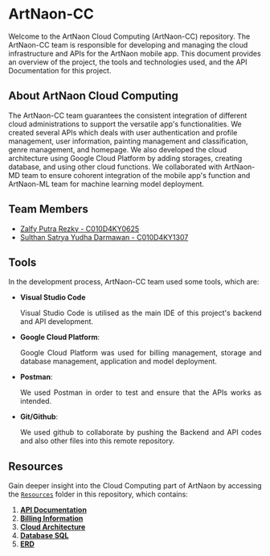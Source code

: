 # ArtNaon-CC

Welcome to the ArtNaon Cloud Computing (ArtNaon-CC) repository. The ArtNaon-CC team is responsible for developing and managing the cloud infrastructure and APIs for the ArtNaon mobile app. This document provides an overview of the project, the tools and technologies used, and the API Documentation for this project.


## About ArtNaon Cloud Computing
The ArtNaon-CC team guarantees the consistent integration of different cloud administrations to support the versatile app's functionalities. We created several APIs which deals with user authentication and profile management, user information, painting management and classification, genre management, and homepage. We also developed the cloud architecture using Google Cloud Platform by adding storages, creating database, and using other cloud functions. We collaborated with ArtNaon-MD team to ensure cohorent integration of the mobile app's function and ArtNaon-ML team for machine learning model deployment.



## Team Members
- [Zalfy Putra Rezky - C010D4KY0625 ](https://github.com/zalfyputra)
- [Sulthan Satrya Yudha Darmawan - C010D4KY1307](https://github.com/Sulsyd)


## Tools

<div style="text-align: justify">In the development process, ArtNaon-CC team used some tools, which are:

- **Visual Studio Code**

    Visual Studio Code is utilised as the main IDE of this project's backend and API development.

- **Google Cloud Platform**: 

    Google Cloud Platform was used for billing management, storage and database management, application and model deployment.
    
- **Postman**: 
        
    We used Postman in order to test and ensure that the APIs works as intended.

- **Git/Github**: 

    We used github to collaborate by pushing the Backend and API codes and also other files into this remote repository. 



## Resources
Gain deeper insight into the Cloud Computing part of ArtNaon by accessing the [`Resources`](https://github.com/ArtNaon/ArtNaon-CC/tree/main/resources) folder in this repository, which contains: 

1. [**API Documentation**](https://github.com/ArtNaon/ArtNaon-CC/tree/main/resources/API%20Documentation)
2. [**Billing Information**](https://github.com/ArtNaon/ArtNaon-CC/tree/main/resources/Billing%20Information)
3. [**Cloud Architecture**](https://github.com/ArtNaon/ArtNaon-CC/tree/main/resources/Cloud%20Architecture)
4. [**Database SQL**](https://github.com/ArtNaon/ArtNaon-CC/tree/main/resources/Database%20SQL)
5. [**ERD**](https://github.com/ArtNaon/ArtNaon-CC/tree/main/resources/ERD)
</div>